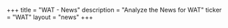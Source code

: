 +++
title = "WAT - News"
description = "Analyze the News for WAT"
ticker = "WAT"
layout = "news"
+++

